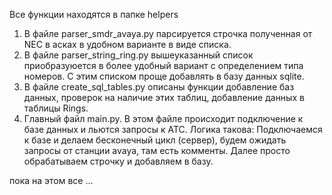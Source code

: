 Все функции находятся в папке helpers

1. В файле parser_smdr_avaya.py парсируется строчка полученная от NEC в асках в удобном варианте в виде списка.
2. В файле parser_string_ring.py вышеуказанный список приобразуюется в более удобный вариант с определением типа номеров.
С этим списком проще добавлять в базу данных sqlite.
3. В файле create_sql_tables.py описаны функции добавление баз данных, проверок на наличие этих таблиц, добавление данных в таблицы Rings.
4. Главный файл main.py. В этом файле происходит подключение к базе данных и льются запросы к АТС.
    Логика такова:
Подключаемся к базе и делаем бесконечный цикл (сервер), будем ожидать запросы от станции avaya, там есть комменты. 
Далее просто обрабатываем строчку и добавляем в базу.

пока на этом все ...
